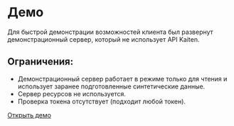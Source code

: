 # Демо

Для быстрой демонстрации возможностей клиента был развернут демонстрационный сервер, который не использует API Kaiten.

## Ограничения:
- Демонстрационный сервер работает в режиме только для чтения и использует заранее подготовленные синтетические данные.
- Сервер ресурсов не используется.
- Проверка токена отсутствует (подходит любой токен).



[Открыть демо](https://kaiten-client.ru/app/login?api=https:%2F%2Fkaiten-client.ru%2Fdemo&files=https:%2F%2Fkaiten-client.ru%2Ffiles&token=demo)